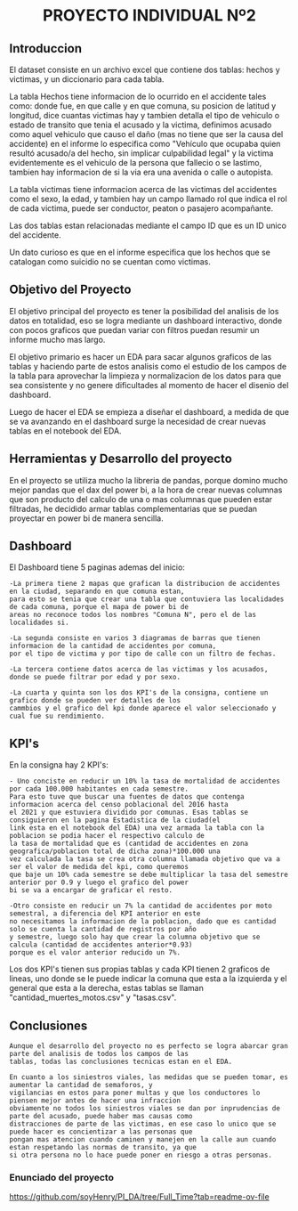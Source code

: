 # <h1 align=center> **PROYECTO INDIVIDUAL Nº2** </h1>

## Introduccion

El dataset consiste en un archivo excel que contiene dos tablas: hechos y victimas, y un diccionario para cada tabla.

La tabla Hechos tiene informacion de lo ocurrido en el accidente tales como: donde fue, en que calle y en que comuna, su posicion de latitud y longitud, dice cuantas victimas hay y tambien detalla el tipo de vehiculo o estado de transito que tenia el acusado y la victima, definimos acusado como aquel vehiculo que causo el daño (mas no tiene que ser la causa del accidente) en el informe lo especifica como "Vehículo que ocupaba quien resultó acusado/a del hecho, sin
implicar culpabilidad legal" y la victima evidentemente es el vehiculo de la persona que fallecio o se lastimo, tambien hay informacion de si la via era una avenida o calle o autopista.

La tabla victimas tiene informacion acerca de las victimas del accidentes como el sexo, la edad, y tambien hay un campo llamado rol que indica el rol de cada victima, puede ser conductor, peaton o pasajero acompañante.

Las dos tablas estan relacionadas mediante el campo ID que es un ID unico del accidente.

Un dato curioso es que en el informe especifica que los hechos que se catalogan como suicidio no se cuentan como victimas.

## Objetivo del Proyecto

El objetivo principal del proyecto es tener la posibilidad del analisis de los datos en totalidad, eso se logra mediante un dashboard interactivo, donde con pocos graficos que puedan variar con filtros puedan resumir un informe mucho mas largo.

El objetivo primario es hacer un EDA para sacar algunos graficos de las tablas y haciendo parte de estos analisis como el estudio de los campos de la tabla para aprovechar la limpieza y normalizacion de los datos para que sea consistente y no genere dificultades al momento de hacer el disenio del dashboard.

Luego de hacer el EDA se empieza a diseñar el dashboard, a medida de que se va avanzando en el dashboard surge la necesidad de crear nuevas tablas en el notebook del EDA.

## Herramientas y Desarrollo del proyecto

En el proyecto se utiliza mucho la libreria de pandas, porque domino mucho mejor pandas que el dax del power bi, a la hora de crear nuevas columnas que son producto del calculo de una o mas columnas que pueden estar filtradas, he decidido armar tablas complementarias que se puedan proyectar en power bi de manera sencilla.

## Dashboard

El Dashboard tiene 5 paginas ademas del inicio:

    -La primera tiene 2 mapas que grafican la distribucion de accidentes en la ciudad, separando en que comuna estan,
    para esto se tenia que crear una tabla que contuviera las localidades de cada comuna, porque el mapa de power bi de
    areas no reconoce todos los nombres "Comuna N", pero el de las localidades si.

    -La segunda consiste en varios 3 diagramas de barras que tienen informacion de la cantidad de accidentes por comuna,
    por el tipo de victima y por tipo de calle con un filtro de fechas.

    -La tercera contiene datos acerca de las victimas y los acusados, donde se puede filtrar por edad y por sexo.

    -La cuarta y quinta son los dos KPI's de la consigna, contiene un grafico donde se pueden ver detalles de los
    cammbios y el grafico del kpi donde aparece el valor seleccionado y cual fue su rendimiento.

## KPI's

En la consigna hay 2 KPI's:

    - Uno conciste en reducir un 10% la tasa de mortalidad de accidentes por cada 100.000 habitantes en cada semestre.
    Para esto tuve que buscar una fuentes de datos que contenga informacion acerca del censo poblacional del 2016 hasta
    el 2021 y que estuviera dividido por comunas. Esas tablas se consiguieron en la pagina Estadistica de la ciudad(el
    link esta en el notebook del EDA) una vez armada la tabla con la poblacion se podia hacer el respectivo calculo de
    la tasa de mortalidad que es (cantidad de accidentes en zona geografica/poblacion total de dicha zona)*100.000 una
    vez calculada la tasa se crea otra columna llamada objetivo que va a ser el valor de medida del kpi, como queremos
    que baje un 10% cada semestre se debe multiplicar la tasa del semestre anterior por 0.9 y luego el grafico del power
    bi se va a encargar de graficar el resto.

    -Otro consiste en reducir un 7% la cantidad de accidentes por moto semestral, a diferencia del KPI anterior en este
    no necesitamos la informacion de la poblacion, dado que es cantidad solo se cuenta la cantidad de registros por año
    y semestre, luego solo hay que crear la columna objetivo que se calcula (cantidad de accidentes anterior*0.93)
    porque es el valor anterior reducido un 7%.

Los dos KPI's tienen sus propias tablas y cada KPI tienen 2 graficos de lineas, uno donde se le puede indicar la comuna que esta a la izquierda y el general que esta a la derecha, estas tablas se llaman "cantidad_muertes_motos.csv" y "tasas.csv".

## Conclusiones

    Aunque el desarrollo del proyecto no es perfecto se logra abarcar gran parte del analisis de todos los campos de las
    tablas, todas las conclusiones tecnicas estan en el EDA. 

    En cuanto a los siniestros viales, las medidas que se pueden tomar, es aumentar la cantidad de semaforos, y
    vigilancias en estos para poner multas y que los conductores lo piensen mejor antes de hacer una infraccion
    obviamente no todos los siniestros viales se dan por inprudencias de parte del acusado, puede haber mas causas como
    distracciones de parte de las victimas, en ese caso lo unico que se puede hacer es concientizar a las personas que
    pongan mas atencion cuando caminen y manejen en la calle aun cuando estan respetando las normas de transito, ya que
    si otra persona no lo hace puede poner en riesgo a otras personas.

### Enunciado del proyecto

https://github.com/soyHenry/PI_DA/tree/Full_Time?tab=readme-ov-file
